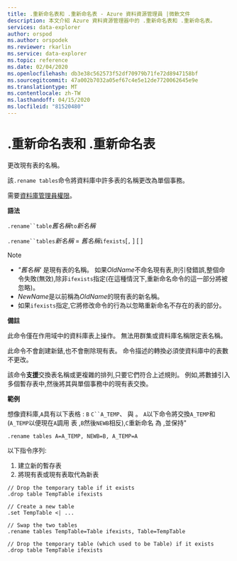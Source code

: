 ```yaml
---
title: .重新命名表和 .重新命名表 - Azure 資料資源管理員 |微軟文件
description: 本文介紹 Azure 資料資源管理器中的 .重新命名表和 .重新命名表。
services: data-explorer
author: orspod
ms.author: orspodek
ms.reviewer: rkarlin
ms.service: data-explorer
ms.topic: reference
ms.date: 02/04/2020
ms.openlocfilehash: db3e38c562573f52df70979b71fe72d8947158bf
ms.sourcegitcommit: 47a002b7032a05ef67c4e5e12de7720062645e9e
ms.translationtype: MT
ms.contentlocale: zh-TW
ms.lasthandoff: 04/15/2020
ms.locfileid: "81520480"
---
```

# <a name="rename-table-and-rename-tables"></a>.重新命名表和 .重新命名表

更改現有表的名稱。

該`.rename tables`命令將資料庫中許多表的名稱更改為單個事務。

需要[資料庫管理員權限](../management/access-control/role-based-authorization.md)。

**語法**

`.rename``table`*舊名稱*`to`*新名稱*

`.rename``tables`*新名稱* = *舊名稱*`ifexists`[`,` ] [ ]

> [!NOTE]
> * *"舊名稱'* 是現有表的名稱。 如果*OldName*不命名現有表,則引發錯誤,整個命令失敗(無效),除非`ifexists`指定(在這種情況下,重新命名命令的這一部分將被忽略)。
> * *NewName*是以前稱為*OldName*的現有表的新名稱。
> * 如果`ifexists`指定,它將修改命令的行為以忽略重新命名不存在的表的部分。

**備註**

此命令僅在作用域中的資料庫表上操作。
無法用群集或資料庫名稱限定表名稱。

此命令不會創建新錶,也不會刪除現有表。
命令描述的轉換必須使資料庫中的表數不更改。

該命令**支援**交換表名稱或更複雜的排列,只要它們符合上述規則。 例如,將數據引入多個暫存表中,然後將其與單個事務中的現有表交換。

**範例**

想像資料庫,`A`具有以下表格 : `B` `C``A_TEMP`、 與 。
`A`以下命令將交換`A_TEMP`和 (`A_TEMP`以便現在`A`調用 表 ,`B`然後`NEWB`相反),`C`重新命名 為 ,並保持" 

```
.rename tables A=A_TEMP, NEWB=B, A_TEMP=A
``` 

以下指令序列:
1. 建立新的暫存表
1. 將現有表或現有表取代為新表

```
// Drop the temporary table if it exists
.drop table TempTable ifexists

// Create a new table
.set TempTable <| ...

// Swap the two tables
.rename tables TempTable=Table ifexists, Table=TempTable

// Drop the temporary table (which used to be Table) if it exists
.drop table TempTable ifexists
```